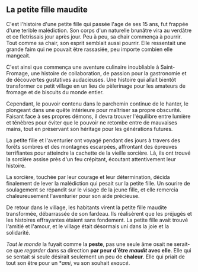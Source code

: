 ## La petite fille maudite

C'est l'histoire d'une petite fille qui passée l'age de ses 15 ans, fut frappée d'une terible malédiction. Son corps d'un naturelle brunâtre vira au verdâtre et ce fletrissais jour après jour.
Peu à peu, sa chair commença à pourrir. Tout comme sa chair, son esprit semblait aussi pourrir. Elle ressentait une grande faim qui ne pouvait être rassasiée, peu importe combien elle mangeait.

C'est ainsi que commença une aventure culinaire inoubliable à Saint-Fromage, une histoire de collaboration, de passion pour la gastronomie et de découvertes gustatives audacieuses. Une histoire qui allait bientôt transformer ce petit village en un lieu de pèlerinage pour les amateurs de fromage et de biscuits du monde entier.

Cependant, le pouvoir contenu dans le parchemin continue de le hanter, le plongeant dans une quête intérieure pour maîtriser sa propre obscurité. Faisant face à ses propres démons, il devra trouver l'équilibre entre lumière et ténèbres pour éviter que le pouvoir ne retombe entre de mauvaises mains, tout en préservant son héritage pour les générations futures.

La petite fille et l'aventurier ont voyagé pendant des jours à travers des forêts sombres et des montagnes escarpées, affrontant des épreuves terrifiantes pour atteindre la cachette de la vieille sorcière. Là, ils ont trouvé la sorcière assise près d'un feu crépitant, écoutant attentivement leur histoire.

La sorcière, touchée par leur courage et leur détermination, décida finalement de lever la malédiction qui pesait sur la petite fille. Un sourire de soulagement se répandit sur le visage de la jeune fille, et elle remercia chaleureusement l'aventurier pour son aide précieuse.

De retour dans le village, les habitants virent la petite fille maudite transformée, débarrassée de son fardeau. Ils réalisèrent que les préjugés et les histoires effrayantes étaient sans fondement. La petite fille avait trouvé l'amitié et l'amour, et le village était désormais uni dans la joie et la solidarité.

*Tout le monde* la fuyait comme la **peste**, pas une seule âme osait ne serait-ce que *regarder* dans sa direction **par peur d'être _maudit_ avec elle**. Elle qui se sentait si seule désirait seulement un peu de **chaleur**. Elle qui priait de tout son être pour un **ami*, vu son souhait *exaucé*.